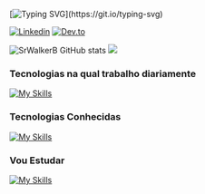 [![Typing SVG](https://readme-typing-svg.demolab.com?font=Fira+Code&pause=1000&width=435&lines=I'm+SrWalkerB+%F0%9F%A6%86;Welcome+to+my+Github.)](https://git.io/typing-svg)

[![Linkedin](https://img.shields.io/badge/LinkedIn-0077B5?style=for-the-badge&logo=linkedin&logoColor=white)](https://www.linkedin.com/in/walker-brendo-7331191ab/)
[![Dev.to](https://img.shields.io/badge/dev.to-0A0A0A?style=for-the-badge&logo=devdotto&logoColor=white)](https://dev.to/srwalkerb)


![SrWalkerB GitHub stats](https://github-readme-stats.vercel.app/api?username=SrWalkerB&show_icons=true&theme=tokyonight&locale=pt-br)
![](http://github-profile-summary-cards.vercel.app/api/cards/repos-per-language?username=srwalkerb&theme=dark) 

### Tecnologias na qual trabalho diariamente
[![My Skills](https://skillicons.dev/icons?i=nodejs,typescript,js,angular,bootstrap,mongodb,redis,nginx,docker,express,firebase,gcp,linux,git,gitlab,vscode,vim)](https://skillicons.dev)

### Tecnologias Conhecidas
[![My Skills](https://skillicons.dev/icons?i=py,nestjs,fastapi,react,postgres,prisma,heroku,aws)](https://skillicons.dev)

### Vou Estudar
[![My Skills](https://skillicons.dev/icons?i=rust,ruby,c,cpp,cs,rails,dotnet,rabbitmq,tensorflow,nextjs,redux,tailwind,kubernetes,gtk)](https://skillicons.dev)
